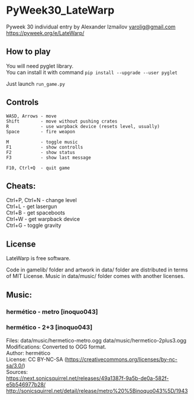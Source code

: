 # PyWeek30_LateWarp
Pyweek 30 individual entry by Alexander Izmailov <yarolig@gmail.com>
https://pyweek.org/e/LateWarp/

## How to play

You will need pyglet library.  
You can install it with command ```pip install --upgrade --user pyglet```

Just launch ```run_game.py```

## Controls
```
WASD, Arrows - move  
Shift        - move without pushing crates  
R            - use warpback device (resets level, usually)    
Space        - fire weapon

M            - toggle music
F1           - show controlls
F2           - show status         
F3           - show last message      

F10, Ctrl+Q  - quit game     
```

## Cheats:
Ctrl+P, Ctrl+N - change level  
Ctrl+L - get lasergun  
Ctrl+B - get spaceboots  
Ctrl+W - get warpback device  
Ctrl+G - toggle gravity    

## License
LateWarp is free software.

Code in gamelib/ folder and artwork in data/ folder are distributed in terms of MIT License.
Music in data/music/ folder comes with another licenses.

## Music:
### hermético - metro [inoquo043]
### hermético - 2+3 [inoquo043]
Files: data/music/hermetico-metro.ogg  data/music/hermetico-2plus3.ogg
Modifications: Converted to OGG format.  
Author: hermético  
License: CC BY-NC-SA (https://creativecommons.org/licenses/by-nc-sa/3.0/)  
Sources:  
https://next.sonicsquirrel.net/releases/49a1387f-9a5b-de0a-582f-e5b546977b28/  
http://sonicsquirrel.net/detail/release/metro%20%5Binoquo043%5D/1943
